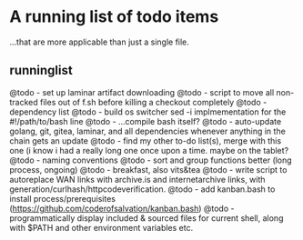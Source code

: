 # A running list of todo items
...that are more applicable than just a single file.

## runninglist
@todo - set up laminar artifact downloading
@todo - script to move all non-tracked files out of f.sh before killing a checkout completely
@todo - dependency list
@todo - build os switcher sed -i implmementation for the #!/path/to/bash line
@todo - ...compile bash itself?
@todo - auto-update golang, git, gitea, laminar, and all dependencies whenever anything in the chain gets an update
@todo - find my other to-do list(s), merge with this one (i know i had a really long one once upon a time. maybe on the tablet?
@todo - naming conventions
@todo - sort and group functions better (long process, ongoing)
@todo - breakfast, also vits&tea
@todo - write script to autoreplace WAN links with archive.is and internetarchive links, with generation/curlhash/httpcodeverification.
@todo - add kanban.bash to install process/prerequisites (https://github.com/coderofsalvation/kanban.bash)
@todo - programmatically display included & sourced files for current shell, along with \$PATH and other environment variables etc.
